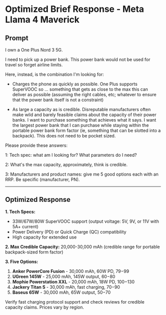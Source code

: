 # Optimized Brief Response - Meta Llama 4 Maverick

## Prompt
I own a One Plus Nord 3 5G.

I need to pick up a power bank. This power bank would not be used for travel so forget airline limits.

Here, instead, is the combination I'm looking for:

- Charges the phone as quickly as possible. One Plus supports SuperVOOC so ... something that gets as close to the max this can deliver as possible (assuming the right cables, etc; whatever to ensure that the power bank itself is not a constraint)

- As large a capacity as is credible. Disreputable manufacturers often make wild and barely feasible claims about the capacity of their power banks. I want to purchase something that achieves what it says. I want the largest power bank that I can purchase while staying within the portable power bank form factor (ie, something that can be slotted into a backpack). This does not need to be pocket sized.

Please provide these answers:

1: Tech spec: what am I looking for? What parameters do I need?

2: What's the max capacity, approximately, think is credible.

3: Manufacturers and product names: give me 5 good options each with an RRP. Be specific (manufacturer, PN).

---

## Optimized Response

**1. Tech Specs:**
- 33W/67W/80W SuperVOOC support (output voltage: 5V, 9V, or 11V with 5A+ current)
- Power Delivery (PD) or Quick Charge (QC) compatibility
- High capacity for extended use

**2. Max Credible Capacity:**
20,000-30,000 mAh (credible range for portable backpack-sized form factor)

**3. Five Options:**

1. **Anker PowerCore Fusion** - 30,000 mAh, 60W PD, $79-$99
2. **UGreen 145W** - 25,000 mAh, 145W output, $60-$80
3. **Mophie Powerstation XXL** - 20,000 mAh, 18W PD, $100-$130
4. **Jackery Titan S** - 30,000 mAh, fast charging, $70-$90
5. **Baseus 65W** - 30,000 mAh, 65W output, $50-$70

Verify fast charging protocol support and check reviews for credible capacity claims. Prices vary by region.
